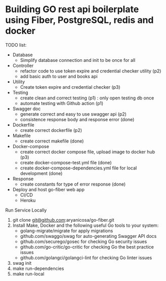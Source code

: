 # Building GO rest api boilerplate using Fiber, PostgreSQL, redis and docker

TODO list:
- Database
   - Simplify database connection and init to be once for all
- Controller
   - refactor code to use token expire and credential checker utility (p2)
   - add basic auth to user and books api
- Utility
   - Create token expire and credential checker (p3)
- Testing
   - create clean and correct testing (p1) : only open testing db once
   - automate testing with Github action (p1)
- Swagger doc
   - generate correct and easy to use swagger api (p2)
   - consistence response body and response error (done)
- Dockerfile
   - create correct dockerfile (p2)
- Makefile
   - create correct makefile (done)
- Docker-compose
   - create correct docker compose file, upload image to docker hub (p3)
   - create docker-compose-test.yml file (done)
   - create docker-compose-dependencies.yml file for local development (done)
- Response
  - create constants for type of error response (done)
- Deploy and host go-fiber web app
   - CI/CD
   - Heroku

Run Service Locally
1. git clone git@github.com:aryanicosa/go-fiber.git
2. Install Make, Docker and the following useful Go tools to your system:
   - golang-migrate/migrate for apply migrations
   - github.com/swaggo/swag for auto-generating Swagger API docs
   - github.com/securego/gosec for checking Go security issues
   - github.com/go-critic/go-critic for checking Go the best practice issues
   - github.com/golangci/golangci-lint for checking Go linter issues
3. swag init
4. make run-dependencies
5. make run-local
